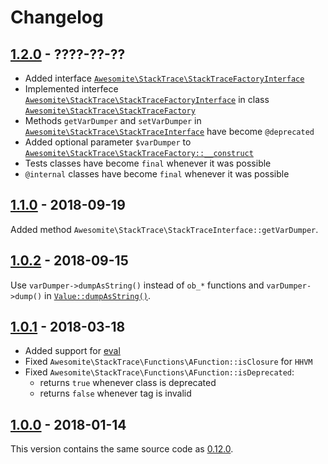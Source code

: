 # Changelog

## [1.2.0] - ????-??-??

* Added interface [`Awesomite\StackTrace\StackTraceFactoryInterface`](./src/StackTraceFactoryInterface.php)
* Implemented interfece [`Awesomite\StackTrace\StackTraceFactoryInterface`](./src/StackTraceFactoryInterface.php)
in class [`Awesomite\StackTrace\StackTraceFactory`](./src/StackTraceFactory.php)
* Methods `getVarDumper` and `setVarDumper` in [`Awesomite\StackTrace\StackTraceInterface`](./src/StackTraceInterface.php)
have become `@deprecated`
* Added optional parameter `$varDumper` to [`Awesomite\StackTrace\StackTraceFactory::__construct`](./src/StackTraceFactory.php)
* Tests classes have become `final` whenever it was possible
* `@internal` classes have become `final` whenever it was possible

## [1.1.0] - 2018-09-19

Added method `Awesomite\StackTrace\StackTraceInterface::getVarDumper`.

## [1.0.2] - 2018-09-15

Use `varDumper->dumpAsString()` instead of `ob_*` functions and `varDumper->dump()`
in [`Value::dumpAsString()`](./src/Arguments/Values/Value.php).

## [1.0.1] - 2018-03-18

* Added support for [eval](http://php.net/manual/en/function.eval.php)
* Fixed `Awesomite\StackTrace\Functions\AFunction::isClosure` for `HHVM`
* Fixed `Awesomite\StackTrace\Functions\AFunction::isDeprecated`:
  * returns `true` whenever class is deprecated
  * returns `false` whenever tag is invalid

## [1.0.0] - 2018-01-14

This version contains the same source code as [0.12.0].

[1.2.0]: https://github.com/awesomite/stack-trace/compare/v1.1.0...v1.2.0
[1.1.0]: https://github.com/awesomite/stack-trace/compare/v1.0.2...v1.1.0
[1.0.2]: https://github.com/awesomite/stack-trace/compare/v1.0.1...v1.0.2
[1.0.1]: https://github.com/awesomite/stack-trace/compare/v1.0.0...v1.0.1
[1.0.0]: https://github.com/awesomite/stack-trace/tree/v1.0.0
[0.12.0]: https://github.com/awesomite/stack-trace/tree/v0.12.0

